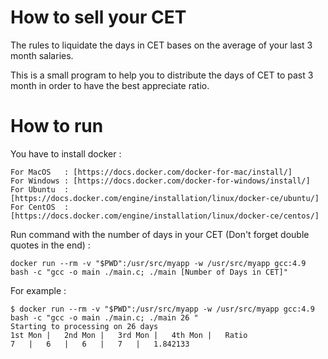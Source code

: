 # How to sell your CET

The rules to liquidate the days in CET bases on the average of your last 3 month salaries.

This is a small program to help you to distribute the days of CET to past 3 month in order to have the best appreciate ratio.

 


# How to run

You have to install docker : 
```
For MacOS   : [https://docs.docker.com/docker-for-mac/install/]
For Windows : [https://docs.docker.com/docker-for-windows/install/]
For Ubuntu  : [https://docs.docker.com/engine/installation/linux/docker-ce/ubuntu/]
For CentOS  : [https://docs.docker.com/engine/installation/linux/docker-ce/centos/]
```

Run command with the number of days in your CET (Don't forget double quotes in the end) : 
```
docker run --rm -v "$PWD":/usr/src/myapp -w /usr/src/myapp gcc:4.9 bash -c "gcc -o main ./main.c; ./main [Number of Days in CET]"
```

For example : 
```
$ docker run --rm -v "$PWD":/usr/src/myapp -w /usr/src/myapp gcc:4.9 bash -c "gcc -o main ./main.c; ./main 26 " 
Starting to processing on 26 days
1st Mon	|	2nd Mon	|	3rd Mon	|	4th Mon	|	Ratio
7	|	6	|	6	|	7	|	1.842133
```

